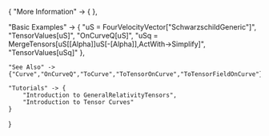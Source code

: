 {
  "More Information" -> {
  },

  "Basic Examples" -> {
      "uS = FourVelocityVector[\"SchwarzschildGeneric\"]",
      "TensorValues[uS]",
      "OnCurveQ[uS]",
      "uSq = MergeTensors[uS[\[Alpha]]uS[-\[Alpha]],ActWith->Simplify]",
      "TensorValues[uSq]"
    },

    "See Also" ->
    {"Curve","OnCurveQ","ToCurve","ToTensorOnCurve","ToTensorFieldOnCurve"},

    "Tutorials" -> {
        "Introduction to GeneralRelativityTensors",
        "Introduction to Tensor Curves"
    }


}
